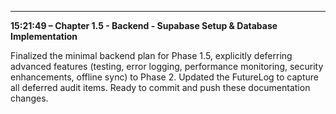 ---

**15:21:49 – Chapter 1.5 - Backend - Supabase Setup & Database Implementation**

Finalized the minimal backend plan for Phase 1.5, explicitly deferring advanced features (testing, error logging, performance monitoring, security enhancements, offline sync) to Phase 2. Updated the FutureLog to capture all deferred audit items. Ready to commit and push these documentation changes.
